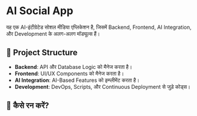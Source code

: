 # AI Social App
यह एक AI-इंटीग्रेटेड सोशल मीडिया एप्लिकेशन है, जिसमें Backend, Frontend, AI Integration, और Development के अलग-अलग मॉड्यूल्स हैं।

## 📁 Project Structure
- **Backend**: API और Database Logic को मैनेज करता है।
- **Frontend**: UI/UX Components को मैनेज करता है।
- **AI Integration**: AI-Based Features को इम्प्लीमेंट करता है।
- **Development**: DevOps, Scripts, और Continuous Deployment से जुड़े कोड्स।

## 🚀 कैसे रन करें?

